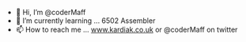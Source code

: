 - 👋 Hi, I’m @coderMaff
- 🌱 I’m currently learning ... 6502 Assembler
- 📫 How to reach me ... www.kardiak.co.uk or @coderMaff on twitter

